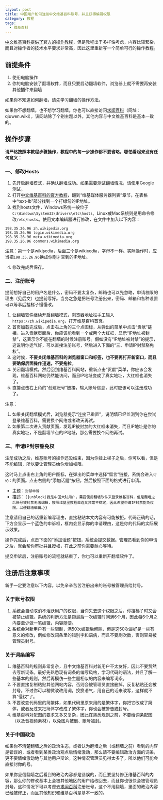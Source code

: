 ```yaml
---
layout: post
title: 中国用户如何注册中文维基百科账号，并且获得编辑权限
category: 教程
tags:
  - 维基百科
---
```

[中文维基百科提供了官方的操作教程](https://zh.wikipedia.org/wiki/Help:%E5%A6%82%E4%BD%95%E8%AE%BF%E9%97%AE%E7%BB%B4%E5%9F%BA%E7%99%BE%E7%A7%91)，但是教程出于多样性考虑，内容比较繁杂，而且对操作者的技术水平要求非常高，因此这里重新写一个简单可行的操作教程。

<!-- more -->

## 前提条件

1. 使用电脑操作
2. 你的电脑安装了翻墙软件，而且只要启动翻墙软件，浏览器上就不需要再安装其他插件来翻墙

如果你不知道如何翻墙，请先学习翻墙的操作方法。

如果你不想翻墙，也不想学习翻墙，你也可以直接访问[求闻百科](https://qiuwen.wiki/)（网址：qiuwen.wiki），该网站除了个别主题以外，其他内容与中文维基百科是基本一致的。

## 操作步骤

**请严格按照本教程步骤操作，教程中的每一步操作都不要省略，哪怕看起来没有任何意义：**

### 一、修改Hosts

1. 先开启翻墙模式，并确认翻墙成功。如果需要测试翻墙情况，请使用Google测试。
2. 打开[中文维基百科的官方教程](https://zh.wikipedia.org/wiki/Help:%E5%A6%82%E4%BD%95%E8%AE%BF%E9%97%AE%E7%BB%B4%E5%9F%BA%E7%99%BE%E7%A7%91)，翻到“维基媒体服务器列表”章节，在表格中“text-lb”部分找到一个打绿勾的IP地址。
3. 找到hosts文件，Windows系统一般位于`C:\Windows\System32\drivers\etc\hosts`，Linux或Mac系统则是用命令修改`/etc/hosts`。使用文本编辑器进行修改，在文件中加入以下内容：

```
198.35.26.96 zh.wikipedia.org
198.35.26.96 login.wikimedia.org
198.35.26.96 meta.wikimedia.org
198.35.26.96 commons.wikimedia.org
```

注意：第一个是wiki`p`edia，后面三个是wiki`m`edia，字母不一样。实际操作时，应当把`198.35.26.96`换成你刚才查到的IP地址。

4. 修改完成后保存。

### 二、注册账号

提前想好自己的用户名是什么，密码不要太复杂，邮箱也可以先忽略，申请权限的理由（见后文）也提前写好。当务之急是把账号注册出来，密码、邮箱和各种设置可以等事后挂梯子慢慢改。

1. 让翻墙软件继续开启翻墙模式，浏览器地址栏手工输入`https://zh.wikipedia.org`，打开维基百科首页。
2. 首页加载完成后，点击右上角的三个点图标，从弹出的菜单中点击“贡献”链接。进入贡献页面后，你应该能看到一个或两个大红框，显示“IP地址被封禁”，这表示你不能在翻墙的时候注册账号。假如没有“IP地址被封禁”的提示，这说明你运气好，可以直接注册账号，然后进入下面的“三、申请IP封禁豁免权”。
3. 这时候，**不要关闭维基百科的浏览器窗口和标签，也不要再打开新窗口，而且要确保后面操作迅速，不要拖拉**。
4. 关闭翻墙模式，然后回到维基百科网站，重新点击“贡献”菜单，你应该会发现，维基百科网站仍然能访问，而且IP地址变成了真实地址，大红框也消失了。
5. 直接点击右上角的“创建账号”链接，输入账号信息，此时应该可以注册成功了。

注意：

1. 如果关闭翻墙模式后，浏览器提示“连接已重置”，说明墙已经监测到你在尝试登录维基百科，需要换个网络或者改天再试。
2. 如果第二次进入贡献页面，发现IP被封禁的大红框未消失，而且IP地址是你的真实地址，不是翻墙节点的IP地址，那么需要换个网络再试。

### 三、申请IP封禁豁免权

注册成功之后，维基账号的操作还没结束，因为你挂上梯子之后，你可以看，但是不能编辑，所以要让管理员给你增加权限。

这时马上点击右上角的用户图标，在弹出的菜单中选择“留言”链接，系统会进入`讨论：`的页面。点击右侧的“添加话题”按钮，然后按照下面的格式进行申请。

* 主题：`封禁申诉`
* 描述：`{{unblock|我是中国大陆用户，需要使用翻墙软件来登录维基百科，但是翻墙之后账号被封禁无法编辑，按照维基里教程直连又非常不稳定，因此希望申请IP封禁豁免权限，以便翻墙编辑。}}`

注意请用自己的话重新编写理由，直接粘贴本文内容有可能被拒。代码正确的话，下方会显示一个蓝色的申诉框，框内会显示你的申请理由，这是你的代码的实际展示效果。

操作完成后，点击下面的“添加话题”按钮，系统会提交数据。管理员看到你的申请之后，就会帮你审批并且授权，在此之前你需要耐心等待。

提交申诉后，注册账号的流程就结束了，你也可以重新开翻墙软件了。

## 注册后注意事项

新手一定要注意以下内容，以免辛辛苦苦注册出来的账号被管理员给封号。

### 关于账号权限

1. 系统会自动取消不活跃用户的权限，当你失去这个权限之后，你挂梯子时又会被禁止编辑。系统的判断方法是距最后一次编辑时间满6个月，因此每6个月之内要至少做一笔编辑，内容随便。
2. 系统会对新用户有一些限制，满50次编辑后解除，但是这50次最好是一些有意义的修改，例如修改词条里的错别字和语病，而且不要刷次数，否则容易被管理员封号。

### 关于词条编写

1. 维基百科的规则非常复杂，且中文维基百科对新用户不太友好，因此不要贸然去写新词条。最好先熟悉现有词条的编写风格，学习代码的语法，并且了解一些基本的规则，然后再模仿一些主题相似的内容来编写词条。
2. 不要直接复制粘贴其他网站内容，否则会被管理员直接删掉，反复粘贴还会被封号。不过你可以稍微改改用词，换换语气，用自己的话来改写，这样就不算“侵权”了。
3. 不要改变代码里的简繁体，如果代码里原来用的是繁体字，你把它改成了简体，或者反过来把简体字改成了繁体字，你也会被警告或封号。
4. 维基百科对配图的要求又多又复杂，因此在熟悉规则之前，不要给词条配图（以及音视频素材），以免图片被删、账号被封。

### 关于中国政治

如果你不清楚翻墙之后的政治生态，或者认为翻墙之后（或翻墙之前）看到的内容是错误的，或者看到某类政治观点后情绪激动，那么请不要编辑政治方面的词条，更不要情绪激动地与其他用户辩论。这种情况管理员见得太多了，所以他们可能会直接封你的号。

如果你坚信翻墙之后看到的政治内容都是错误的，而且要坚持修正维基百科的内容，那么你的修改基本上会被其他地区的用户给改回去，而且你也很快会被管理员封号。这种情况下可以考虑去[求闻百科](https://qiuwen.wiki/)注册账号，这个不用翻墙，里面的政治内容已经被修正，而且其他知识和维基百科是基本一致的。
